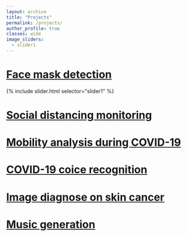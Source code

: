 ```yaml
---
layout: archive
title: "Projects"
permalink: /projects/
author_profile: true
classes: wide
image_sliders:
  - slider1
---
```



# [Face mask detection](projects/face-mask.md)

{% include slider.html selector="slider1" %}

# [Social distancing monitoring](projects/social-distancing.md)

# [Mobility analysis during COVID-19](projects/mobility.md)

# [COVID-19 coice recognition](projects/voic-rec.md)

# [Image diagnose on skin cancer](projects/skin-cancer.md)

# [Music generation](projects/music.md)
